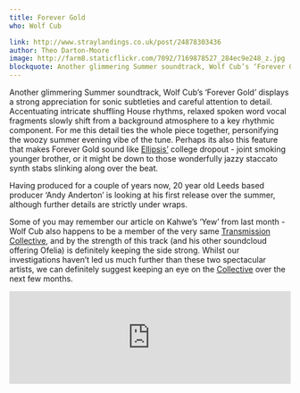 ```yaml
---
title: Forever Gold
who: Wolf Cub

link: http://www.straylandings.co.uk/post/24878303436
author: Theo Darton-Moore
image: http://farm8.staticflickr.com/7092/7169878527_284ec9e248_z.jpg
blockquote: Another glimmering Summer soundtrack, Wolf Cub’s ‘Forever Gold’ displays a strong appreciation for sonic subtleties and careful attention to detail. Accentuating intricate shuffling House rhythms, relaxed spoken word vocal fragments slowly shift from a background atmosphere to a key rhythmic component. For me this detail ties the whole piece together, personifying the woozy summer evening vibe of the tune. Perhaps its also this feature that makes Forever Gold sound like [Ellipsis’](http://www.google.co.uk/url?sa=t&rct=j&q=ellipsis%20joy%20o%20hinge%20finger&source=web&cd=3&ved=0CE0QtwIwAg&url=http%3A%2F%2Fwww.youtube.com%2Fwatch%3Fv%3DlGnSvismXvA&ei=rJDTT6jpFcmF8gOr0LGIAw&usg=AFQjCNH8GnK7VA5vydBk2lDs2y3Hpyre8w&sig2=aRnmXHkN-_s0UUb841xbgA) college dropout - joint smoking younger brother, or it might be down to those wonderfully jazzy staccato synth stabs slinking along over the beat. 
---
```


Another glimmering Summer soundtrack, Wolf Cub’s ‘Forever Gold’ displays a strong appreciation for sonic subtleties and careful attention to detail. Accentuating intricate shuffling House rhythms, relaxed spoken word vocal fragments slowly shift from a background atmosphere to a key rhythmic component. For me this detail ties the whole piece together, personifying the woozy summer evening vibe of the tune. Perhaps its also this feature that makes Forever Gold sound like [Ellipsis’](http://www.google.co.uk/url?sa=t&rct=j&q=ellipsis%20joy%20o%20hinge%20finger&source=web&cd=3&ved=0CE0QtwIwAg&url=http%3A%2F%2Fwww.youtube.com%2Fwatch%3Fv%3DlGnSvismXvA&ei=rJDTT6jpFcmF8gOr0LGIAw&usg=AFQjCNH8GnK7VA5vydBk2lDs2y3Hpyre8w&sig2=aRnmXHkN-_s0UUb841xbgA) college dropout - joint smoking younger brother, or it might be down to those wonderfully jazzy staccato synth stabs slinking along over the beat. 

Having produced for a couple of years now, 20 year old Leeds based producer ‘Andy Anderton’ is looking at his first release over the summer, although further details are strictly under wraps.

Some of you may remember our article on Kahwe’s ‘Yew’ from last month - Wolf Cub also happens to be a member of the very same [Transmission Collective](http://www.google.co.uk/url?sa=t&rct=j&q=transmission%20collective&source=web&cd=1&ved=0CFMQFjAA&url=http%3A%2F%2Ftransmission-collective.tumblr.com%2F&ei=RZHTT_6oAeTT0QXV25SABA&usg=AFQjCNH_DZWrxL1ak3snPwAF4hWl_pQHCA&sig2=2_acJj462f7QogutvFwO8Q), and by the strength of this track (and his other soundcloud offering Ofelia) is definitely keeping the side strong. Whilst our investigations haven’t led us much further than these two spectacular artists, we can definitely suggest keeping an eye on the [Collective](http://www.google.co.uk/url?sa=t&rct=j&q=transmission%20collective&source=web&cd=1&ved=0CFMQFjAA&url=http%3A%2F%2Ftransmission-collective.tumblr.com%2F&ei=RZHTT_6oAeTT0QXV25SABA&usg=AFQjCNH_DZWrxL1ak3snPwAF4hWl_pQHCA&sig2=2_acJj462f7QogutvFwO8Q) over the next few months.

<iframe frameborder="no" height="166" scrolling="no" src="http://w.soundcloud.com/player/?url=http%3A%2F%2Fapi.soundcloud.com%2Ftracks%2F48975456&amp;show_artwork=true" width="100%"></iframe>